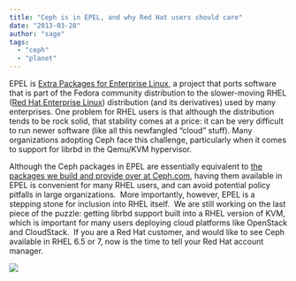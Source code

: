 ```yaml
---
title: "Ceph is in EPEL, and why Red Hat users should care"
date: "2013-03-28"
author: "sage"
tags: 
  - "ceph"
  - "planet"
---
```


EPEL is [Extra Packages for Enterprise Linux](http://fedoraproject.org/wiki/EPEL), a project that ports software that is part of the Fedora community distribution to the slower-moving RHEL ([Red Hat Enterprise Linux](http://www.redhat.com/products/enterprise-linux/)) distribution (and its derivatives) used by many enterprises. One problem for RHEL users is that although the distribution tends to be rock solid, that stability comes at a price: it can be very difficult to run newer software (like all this newfangled “cloud” stuff). Many organizations adopting Ceph face this challenge, particularly when it comes to support for librbd in the Qemu/KVM hypervisor.

Although the Ceph packages in EPEL are essentially equivalent to [the packages we build and provide over at Ceph.com](http://ceph.com/docs/master/install/rpm/), having them available in EPEL is convenient for many RHEL users, and can avoid potential policy pitfalls in large organizations.  More importantly, however, EPEL is a stepping stone for inclusion into RHEL itself.  We are still working on the last piece of the puzzle: getting librbd support built into a RHEL version of KVM, which is important for many users deploying cloud platforms like OpenStack and CloudStack.  If you are a Red Hat customer, and would like to see Ceph available in RHEL 6.5 or 7, now is the time to tell your Red Hat account manager.

![](http://track.hubspot.com/__ptq.gif?a=265024&k=14&bu=http%3A%2F%2Fwww.inktank.com&r=http%3A%2F%2Fwww.inktank.com%2Fceph%2Fceph-is-in-epel-and-why-red-hat-users-should-care%2F&bvt=rss&p=wordpress)
